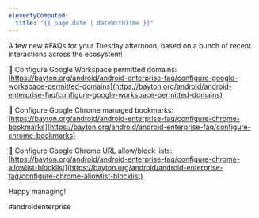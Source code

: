 ```yaml
---
eleventyComputed:
  title: "{{ page.date | dateWithTime }}"
---
```

A few new #FAQs for your Tuesday afternoon, based on a bunch of recent interactions across the ecosystem!

🔗 Configure Google Workspace permitted domains: [https://bayton.org/android/android-enterprise-faq/configure-google-workspace-permitted-domains](https://bayton.org/android/android-enterprise-faq/configure-google-workspace-permitted-domains)

🔗 Configure Google Chrome managed bookmarks: [https://bayton.org/android/android-enterprise-faq/configure-chrome-bookmarks](https://bayton.org/android/android-enterprise-faq/configure-chrome-bookmarks)

🔗 Configure Google Chrome URL allow/block lists: [https://bayton.org/android/android-enterprise-faq/configure-chrome-allowlist-blocklist](https://bayton.org/android/android-enterprise-faq/configure-chrome-allowlist-blocklist)

Happy managing!

#androidenterprise